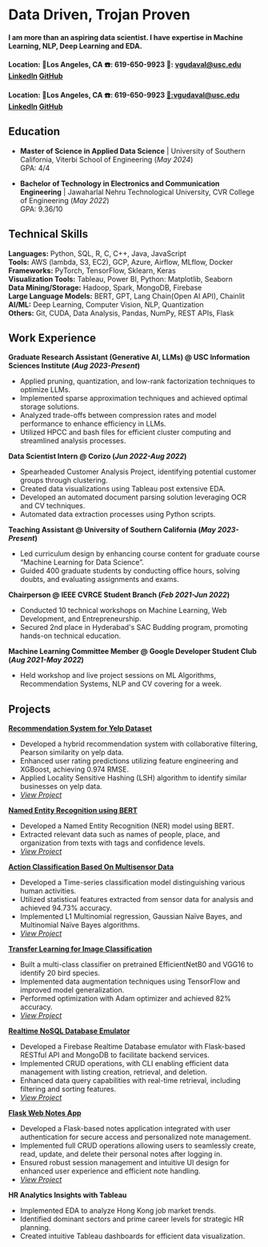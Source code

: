 # Data Driven, Trojan Proven

#### I am more than an aspiring data scientist. I have expertise in Machine Learning, NLP, Deep Learning and EDA.

#### Location: 📍Los Angeles, CA  ☎️: 619-650-9923 📧: vgudaval@usc.edu [**LinkedIn**](https://linkedin.com/in/vedanvita-gudavalli/) [**GitHub**](https://github.com/Vgudaval)
#### Location: 📍Los Angeles, CA  ☎️: 619-650-9923  [📧:**vgudaval@usc.edu**](mailto:vgudaval@usc.edu)  [**LinkedIn**](https://linkedin.com/in/vedanvita-gudavalli/) [**GitHub**](https://github.com/Vgudaval)


## Education
- **Master of Science in Applied Data Science** | University of Southern California, Viterbi School of Engineering (_May 2024_)  
GPA: 4/4

- **Bachelor of Technology in Electronics and Communication Engineering** | Jawaharlal Nehru Technological University, CVR College of Engineering (_May 2022_)  
GPA: 9.36/10

## Technical Skills
**Languages:** Python, SQL, R, C, C++, Java, JavaScript  
**Tools:** AWS (lambda, S3, EC2), GCP, Azure, Airflow, MLflow, Docker  
**Frameworks:** PyTorch, TensorFlow, Sklearn, Keras  
**Visualization Tools:** Tableau, Power BI, Python: Matplotlib, Seaborn  
**Data Mining/Storage:** Hadoop, Spark, MongoDB, Firebase  
**Large Language Models:** BERT, GPT, Lang Chain(Open AI API), Chainlit  
**AI/ML:** Deep Learning, Computer Vision, NLP, Quantization  
**Others:** Git, CUDA, Data Analysis, Pandas, NumPy, REST APIs, Flask

## Work Experience
**Graduate Research Assistant (Generative AI, LLMs) @ USC Information Sciences Institute (_Aug 2023-Present_)**
- Applied pruning, quantization, and low-rank factorization techniques to optimize LLMs.
- Implemented sparse approximation techniques and achieved optimal storage solutions.
- Analyzed trade-offs between compression rates and model performance to enhance efficiency in LLMs.
- Utilized HPCC and bash files for efficient cluster computing and streamlined analysis processes.

**Data Scientist Intern @ Corizo (_Jun 2022-Aug 2022_)**
- Spearheaded Customer Analysis Project, identifying potential customer groups through clustering.
- Created data visualizations using Tableau post extensive EDA.
- Developed an automated document parsing solution leveraging OCR and CV techniques.
- Automated data extraction processes using Python scripts.

**Teaching Assistant @ University of Southern California (_May 2023-Present_)**
- Led curriculum design by enhancing course content for graduate course “Machine Learning for Data Science”.
- Guided 400 graduate students by conducting office hours, solving doubts, and evaluating assignments and exams.

**Chairperson @ IEEE CVRCE Student Branch (_Feb 2021-Jun 2022_)**
- Conducted 10 technical workshops on Machine Learning, Web Development, and Entrepreneurship.
- Secured 2nd place in Hyderabad's SAC Budding program, promoting hands-on technical education.

**Machine Learning Committee Member @ Google Developer Student Club (_Aug 2021-May 2022_)**
- Held workshop and live project sessions on ML Algorithms, Recommendation Systems, NLP and CV covering for a week.

## Projects
[**Recommendation System for Yelp Dataset** ](https://github.com/Vgudaval/Recommendation-System-)  
- Developed a hybrid recommendation system with collaborative filtering, Pearson similarity on yelp data.
- Enhanced user rating predictions utilizing feature engineering and XGBoost, achieving 0.974 RMSE.
- Applied Locality Sensitive Hashing (LSH) algorithm to identify similar businesses on yelp data.
- [*View Project*](https://github.com/Vgudaval/Recommendation-System-)

[**Named Entity Recognition using BERT**](https://github.com/Vgudaval/NLP/blob/main/Fine-Tuning-BERT-for-NER.ipynb)  
- Developed a Named Entity Recognition (NER) model using BERT.
- Extracted relevant data such as names of people, place, and organization from texts with tags and confidence levels.
- [*View Project*](https://github.com/Vgudaval/NLP/blob/main/Fine-Tuning-BERT-for-NER.ipynb)

[**Action Classification Based On Multisensor Data**](https://github.com/Vgudaval/Action_Classification_ML)  
- Developed a Time-series classification model distinguishing various human activities.
- Utilized statistical features extracted from sensor data for analysis and achieved 94.73% accuracy.
- Implemented L1 Multinomial regression, Gaussian Naïve Bayes, and Multinomial Naïve Bayes algorithms.
- [*View Project*](https://github.com/Vgudaval/Action_Classification_ML)

[**Transfer Learning for Image Classification**](https://github.com/Vgudaval/Transfer-Learning-for-Image-Classification)    
- Built a multi-class classifier on pretrained EfficientNetB0 and VGG16 to identify 20 bird species.
- Implemented data augmentation techniques using TensorFlow and improved model generalization.
- Performed optimization with Adam optimizer and achieved 82% accuracy.
- [*View Project*](https://github.com/Vgudaval/Transfer-Learning-for-Image-Classification)

[**Realtime NoSQL Database Emulator**](https://github.com/Vgudaval/Realtime-NoSQL-Database-Emulator)     
-	Developed a Firebase Realtime Database emulator with Flask-based RESTful API and MongoDB to facilitate backend services.
-	Implemented CRUD operations, with CLI enabling efficient data management with listing creation, retrieval, and deletion.
-	Enhanced data query capabilities with real-time retrieval, including filtering and sorting features.
-	[*View Project*](https://github.com/Vgudaval/Realtime-NoSQL-Database-Emulator)

[**Flask Web Notes App**](https://github.com/Vgudaval/Flask_Notes_App)
- Developed a Flask-based notes application integrated with user authentication for secure access and personalized note management.
- Implemented full CRUD operations allowing users to seamlessly create, read, update, and delete their personal notes after logging in.
- Ensured robust session management and intuitive UI design for enhanced user experience and efficient note handling.
- [*View Project*](https://github.com/Vgudaval/Flask_Notes_App)


**HR Analytics Insights with Tableau**  
- Implemented EDA to analyze Hong Kong job market trends.
- Identified dominant sectors and prime career levels for strategic HR planning.
- Created intuitive Tableau dashboards for efficient data visualization.

